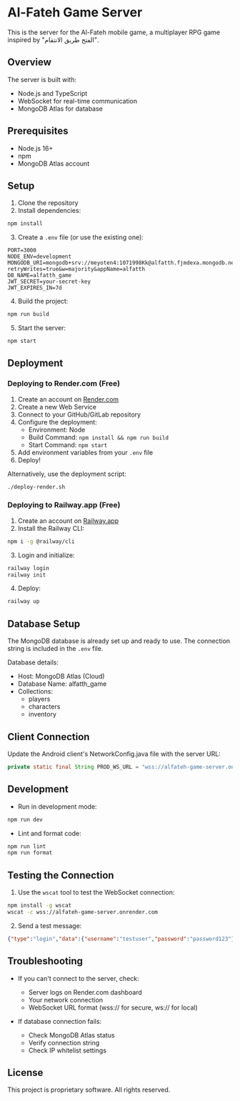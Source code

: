 # Al-Fateh Game Server

This is the server for the Al-Fateh mobile game, a multiplayer RPG game inspired by "الفتح طريق الانتقام".

## Overview

The server is built with:
- Node.js and TypeScript
- WebSocket for real-time communication
- MongoDB Atlas for database

## Prerequisites

- Node.js 16+
- npm
- MongoDB Atlas account

## Setup

1. Clone the repository
2. Install dependencies:
```bash
npm install
```

3. Create a `.env` file (or use the existing one):
```
PORT=3000
NODE_ENV=development
MONGODB_URI=mongodb+srv://meyoten4:1071998Kk@alfatth.fjmdexa.mongodb.net/?retryWrites=true&w=majority&appName=alfatth
DB_NAME=alfatth_game
JWT_SECRET=your-secret-key
JWT_EXPIRES_IN=7d
```

4. Build the project:
```bash
npm run build
```

5. Start the server:
```bash
npm start
```

## Deployment

### Deploying to Render.com (Free)

1. Create an account on [Render.com](https://render.com)
2. Create a new Web Service
3. Connect to your GitHub/GitLab repository
4. Configure the deployment:
   - Environment: Node
   - Build Command: `npm install && npm run build`
   - Start Command: `npm start`
5. Add environment variables from your `.env` file
6. Deploy!

Alternatively, use the deployment script:
```bash
./deploy-render.sh
```

### Deploying to Railway.app (Free)

1. Create an account on [Railway.app](https://railway.app)
2. Install the Railway CLI:
```bash
npm i -g @railway/cli
```
3. Login and initialize:
```bash
railway login
railway init
```
4. Deploy:
```bash
railway up
```

## Database Setup

The MongoDB database is already set up and ready to use. The connection string is included in the `.env` file.

Database details:
- Host: MongoDB Atlas (Cloud)
- Database Name: alfatth_game
- Collections:
  - players
  - characters
  - inventory

## Client Connection

Update the Android client's NetworkConfig.java file with the server URL:

```java
private static final String PROD_WS_URL = "wss://alfateh-game-server.onrender.com";
```

## Development

- Run in development mode:
```bash
npm run dev
```

- Lint and format code:
```bash
npm run lint
npm run format
```

## Testing the Connection

1. Use the `wscat` tool to test the WebSocket connection:
```bash
npm install -g wscat
wscat -c wss://alfateh-game-server.onrender.com
```

2. Send a test message:
```json
{"type":"login","data":{"username":"testuser","password":"password123"}}
```

## Troubleshooting

- If you can't connect to the server, check:
  - Server logs on Render.com dashboard
  - Your network connection
  - WebSocket URL format (wss:// for secure, ws:// for local)

- If database connection fails:
  - Check MongoDB Atlas status
  - Verify connection string
  - Check IP whitelist settings

## License

This project is proprietary software. All rights reserved.